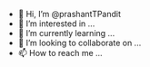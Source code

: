 - 👋 Hi, I’m @prashantTPandit
- 👀 I’m interested in ...
- 🌱 I’m currently learning ...
- 💞️ I’m looking to collaborate on ...
- 📫 How to reach me ...

<!---
prashantTPandit/prashantTPandit is a ✨ special ✨ repository because its `README.md` (this file) appears on your GitHub profile.
You can click the Preview link to take a look at your changes.
--->
